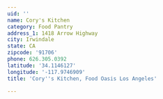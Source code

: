 ```yaml
---
uid: ''
name: Cory's Kitchen
category: Food Pantry
address_1: 1418 Arrow Highway
city: Irwindale
state: CA
zipcode: '91706'
phone: 626.305.0392
latitude: '34.1146127'
longitude: '-117.9746909'
title: 'Cory''s Kitchen, Food Oasis Los Angeles'

---
```

